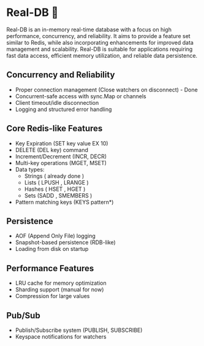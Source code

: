# Real-DB 🧱
Real-DB is an in-memory real-time database with a focus on high performance, concurrency, and reliability. It aims to provide a feature set similar to Redis, while also incorporating enhancements for improved data management and scalability. Real-DB is suitable for applications requiring fast data access, efficient memory utilization, and reliable data persistence.

## Concurrency and Reliability 
- Proper connection management (Close watchers on disconnect) - Done
- Concurrent-safe access with sync.Map or channels 
- Client timeout/idle disconnection 
- Logging and structured error handling 

## Core Redis-like Features
- Key Expiration (SET key value EX 10)
- DELETE (DEL key) command
- Increment/Decrement (INCR, DECR)
- Multi-key operations (MGET, MSET)
- Data types:
    - Strings ( already done )  
    - Lists ( LPUSH , LRANGE )
    - Hashes ( HSET , HGET )
    - Sets (SADD , SMEMBERS ) 
- Pattern matching keys (KEYS pattern*) 

## Persistence 
- AOF (Append Only File) logging
- Snapshot-based persistence (RDB-like)
- Loading from disk on startup  

## Performance Features
- LRU cache for memory optimization
- Sharding support (manual for now)
- Compression for large values 

## Pub/Sub
- Publish/Subscribe system (PUBLISH, SUBSCRIBE)
- Keyspace notifications for watchers


